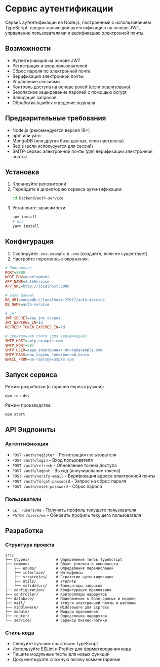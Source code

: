 # Сервис аутентификации

Сервис аутентификации на Node.js, построенный с использованием TypeScript, предоставляющий аутентификацию на основе JWT, управление пользователями и верификацию электронной почты.

## Возможности

- Аутентификация на основе JWT
- Регистрация и вход пользователей
- Сброс пароля по электронной почте
- Верификация электронной почты
- Управление сессиями
- Контроль доступа на основе ролей (если реализовано)
- Безопасное хеширование паролей с помощью bcrypt
- Валидация запросов
- Обработка ошибок и ведение журнала

## Предварительные требования

- Node.js (рекомендуется версия 16+)
- npm или yarn
- MongoDB (или другая база данных, если настроена)
- Redis (если используется для сессий)
- SMTP-сервис электронной почты (для верификации электронной почты)

## Установка

1. Клонируйте репозиторий
2. Перейдите в директорию сервиса аутентификации:
   ```bash
   cd backend/auth-service
   ```
3. Установите зависимости:
   ```bash
   npm install
   # или
   yarn install
   ```

## Конфигурация

1. Скопируйте `.env.example` в `.env` (создайте, если не существует)
2. Настройте переменные окружения:

```ini
# Приложение
PORT=3000
NODE_ENV=development
APP_NAME=AuthService
APP_URL=http://localhost:3000

# База данных
DB_URI=mongodb://localhost:27017/auth-service
DB_NAME=auth-service

# JWT
JWT_SECRET=ваш_jwt_секрет
JWT_EXPIRES_IN=1d
REFRESH_TOKEN_EXPIRES_IN=7d

# Электронная почта (для верификации)
SMTP_HOST=smtp.example.com
SMTP_PORT=587
SMTP_USER=ваша_электронная_почта@example.com
SMTP_PASS=ваш_пароль_электронной_почты
EMAIL_FROM=no-reply@example.com
```

## Запуск сервиса

Режим разработки (с горячей перезагрузкой):
```bash
npm run dev
```

Режим производства:
```bash
npm start
```

## API Эндпоинты

### Аутентификация
- `POST /auth/register` - Регистрация пользователя
- `POST /auth/login` - Вход пользователя
- `POST /auth/refresh` - Обновление токена доступа
- `POST /auth/logout` - Выход (аннулирование токена)
- `POST /auth/verify-email` - Верификация адреса электронной почты
- `POST /auth/forgot-password` - Запрос на сброс пароля
- `POST /auth/reset-password` - Сброс пароля

### Пользователи
- `GET /users/me` - Получить профиль текущего пользователя
- `PATCH /users/me` - Обновить профиль текущего пользователя

## Разработка

### Структура проекта

```
src/
├── @types/            # Определения типов TypeScript
├── common/            # Общие утилиты и компоненты
│   ├── enums/         # Определения перечислений
│   ├── interface/     # Интерфейсы
│   ├── strategies/    # Стратегии аутентификации
│   ├── utils/         # Утилиты
│   └── validators/    # Валидаторы запросов
├── configuration/     # Конфигурация приложения
├── controller/        # Контроллеры маршрутов
├── database/          # Подключение к базе данных и модели
├── mail/              # Услуги электронной почты и шаблоны
├── middleware/        # Middleware для Express
├── module/            # Модули приложения
├── router/            # Определения маршрутов
└── service/           # Сервисы бизнес-логики
```

### Стиль кода

- Следуйте лучшим практикам TypeScript
- Используйте ESLint и Prettier для форматирования кода
- Пишите модульные тесты для новых функций
- Документируйте сложную логику комментариями
